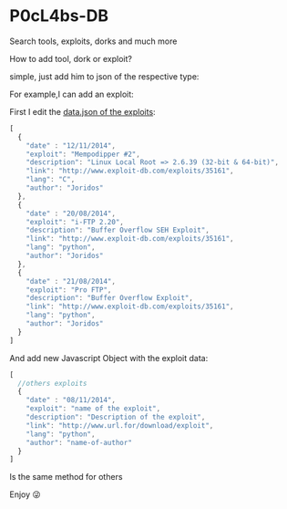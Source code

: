 P0cL4bs-DB
==========

Search tools, exploits, dorks and much more

How to add tool, dork or exploit?

simple, just add him to json of the respective type:

For example,I can add an exploit:

First I edit the [data.json of the exploits](https://github.com/P0cL4bs/P0cL4bs-DB/blob/master/admin/exploits/data.json):

```javascript
[
  {
    "date" : "12/11/2014", 
    "exploit": "Mempodipper #2",
    "description": "Linux Local Root => 2.6.39 (32-bit & 64-bit)",
    "link": "http://www.exploit-db.com/exploits/35161",
    "lang": "C",
    "author": "Joridos"
  },
  {
    "date" : "20/08/2014", 
    "exploit": "i-FTP 2.20",
    "description": "Buffer Overflow SEH Exploit",
    "link": "http://www.exploit-db.com/exploits/35161",
    "lang": "python",
    "author": "Joridos"
  },
  {
    "date" : "21/08/2014", 
    "exploit": "Pro FTP",
    "description": "Buffer Overflow Exploit",
    "link": "http://www.exploit-db.com/exploits/35161",
    "lang": "python",
    "author": "Joridos"
  }
]
```

And add new Javascript Object with the exploit data: 


```javascript
[
  //others exploits
  {
    "date" : "08/11/2014", 
    "exploit": "name of the exploit",
    "description": "Description of the exploit",
    "link": "http://www.url.for/download/exploit",
    "lang": "python",
    "author": "name-of-author"
  }
]
```

Is the same method for others

Enjoy :stuck_out_tongue_winking_eye:
